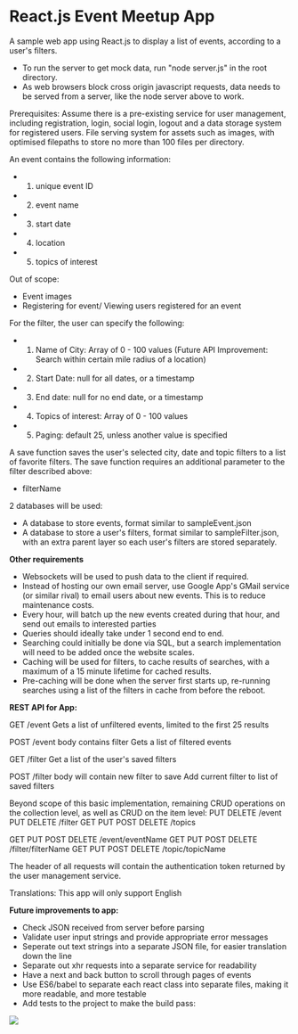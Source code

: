 # React.js Event Meetup App

A sample web app using React.js to display a list of events, according to a user's filters.
- To run the server to get mock data, run "node server.js" in the root directory.
- As web browsers block cross origin javascript requests, data needs to be served from a server, like the node server above to work.




Prerequisites:
Assume there is a pre-existing service for user management, including registration, login, social login, logout and a data storage system for registered users.
File serving system for assets such as images, with optimised filepaths to store no more than 100 files per directory.

An event contains the following information:
- 1. unique event ID
- 2. event name
- 3. start date
- 4. location
- 5. topics of interest

Out of scope:
- Event images
- Registering for event/ Viewing users registered for an event

For the filter, the user can specify the following:
- 1. Name of City: Array of 0 - 100 values (Future API Improvement: Search within certain mile radius of a location)
- 2. Start Date: null for all dates, or a timestamp
- 3. End date: null for no end date, or a timestamp
- 4. Topics of interest: Array of 0 - 100 values
- 5. Paging: default 25, unless another value is specified

A save function saves the user's selected city, date and topic filters to a list of favorite filters.
The save function requires an additional parameter to the filter described above:
- filterName

2 databases will be used:
- A database to store events, format similar to sampleEvent.json
- A database to store a user's filters, format similar to sampleFilter.json, with an extra parent layer so each user's filters are stored separately.

**Other requirements**
- Websockets will be used to push data to the client if required.
- Instead of hosting our own email server, use Google App's GMail service (or similar rival) to email users about new events. This is to reduce maintenance costs.
- Every hour, will batch up the new events created during that hour, and send out emails to interested parties  
- Queries should ideally take under 1 second end to end.
- Searching could initially be done via SQL, but a search implementation will need to be added once the website scales.
- Caching will be used for filters, to cache results of searches, with a maximum of a 15 minute lifetime for cached results.
- Pre-caching will be done when the server first starts up, re-running searches using a list of the filters in cache from before the reboot.


**REST API for App:**

GET /event
Gets a list of unfiltered events, limited to the first 25 results

POST /event
body contains filter
Gets a list of filtered events

GET /filter
Get a list of the user's saved filters
 
POST /filter
body will contain new filter to save
Add current filter to list of saved filters

Beyond scope of this basic implementation, remaining CRUD operations on the collection level, as well as CRUD on the item level:
PUT DELETE /event
PUT DELETE /filter
GET PUT POST DELETE /topics

GET PUT POST DELETE /event/eventName
GET PUT POST DELETE /filter/filterName
GET PUT POST DELETE /topic/topicName

The header of all requests will contain the authentication token returned by the user management service. 

Translations:
This app will only support English

**Future improvements to app:**
- Check JSON received from server before parsing
- Validate user input strings and provide appropriate error messages
- Seperate out text strings into a separate JSON file, for easier translation down the line
- Separate out xhr requests into a separate service for readability
- Have a next and back button to scroll through pages of events
- Use ES6/babel to separate each react class into separate files, making it more readable, and more testable
- Add tests to the project to make the build pass:
 <img src="https://travis-ci.org/Simon-Briggs/sampleMeetupApp.svg?branch=master">
